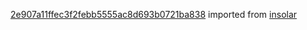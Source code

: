 [2e907a11ffec3f2febb5555ac8d693b0721ba838](https://github.com/insolar/insolar/commit/2e907a11ffec3f2febb5555ac8d693b0721ba838) imported from [insolar](https://github.com/insolar/insolar)
